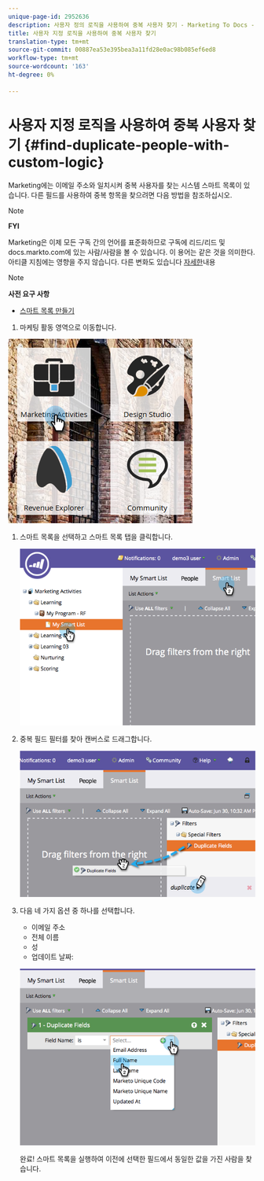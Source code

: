 ```yaml
---
unique-page-id: 2952636
description: 사용자 정의 로직을 사용하여 중복 사용자 찾기 - Marketing To Docs - 제품 설명서
title: 사용자 지정 로직을 사용하여 중복 사용자 찾기
translation-type: tm+mt
source-git-commit: 00887ea53e395bea3a11fd28e0ac98b085ef6ed8
workflow-type: tm+mt
source-wordcount: '163'
ht-degree: 0%

---
```



# 사용자 지정 로직을 사용하여 중복 사용자 찾기 {#find-duplicate-people-with-custom-logic}

Marketing에는 이메일 주소와 일치시켜 중복 사용자를 찾는 시스템 스마트 목록이 있습니다. 다른 필드를 사용하여 중복 항목을 찾으려면 다음 방법을 참조하십시오.

>[!NOTE]
>
>**FYI**
>
>Marketing은 이제 모든 구독 간의 언어를 표준화하므로 구독에 리드/리드 및 docs.markto.com에 있는 사람/사람을 볼 수 있습니다. 이 용어는 같은 것을 의미한다.아티클 지침에는 영향을 주지 않습니다. 다른 변화도 있습니다 [자세한](http://docs.marketo.com/display/DOCS/Updates+to+Marketo+Terminology)내용

>[!NOTE]
>
>**사전 요구 사항**
>
>* [스마트 목록 만들기](../../../../product-docs/core-marketo-concepts/smart-lists-and-static-lists/creating-a-smart-list/create-a-smart-list.md)

>



1. 마케팅 활동 영역으로 이동합니다.

![](assets/ma-2.png)

1. 스마트 목록을 선택하고 스마트 목록 탭을 클릭합니다.

   ![](assets/two-4.png)

1. 중복 필드 필터를 찾아 캔버스로 드래그합니다.

   ![](assets/three-4.png)

1. 다음 네 가지 옵션 중 하나를 선택합니다.

   * 이메일 주소
   * 전체 이름
   * 성
   * 업데이트 날짜:

   ![](assets/four-2.png)

   완료! 스마트 목록을 실행하여 이전에 선택한 필드에서 동일한 값을 가진 사람을 찾습니다.

